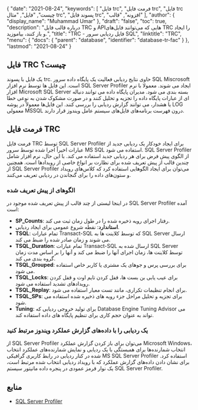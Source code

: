 {
  "date": "2021-08-24",
  "keywords": [
"فایل trc",
"فرمت فایل trc",
"فایل trc چیست",
"فایل",
"مثال trc",
"پسوند فایل trc",
"افزونه",
"قالب"
],
  "author": {
    "display_name": "Muhammad Umar"
},
  "draft": "false",
  "toc": true,
  "description": "درباره قالب فایل TRC و APIهایی که می‌توانند فایل‌های TRC را ایجاد و باز کنند، بیاموزید.",
  "title": "TRC - فایل ردیابی سرور SQL",
  "linktitle": "TRC",
  "menu": {
    "docs": {
      "parent": "database",
      "identifier": "database-tr-fac"
}
},
  "lastmod": "2021-08-24"
}

## فایل TRC چیست؟
یک فایل با پسوند trc. حاوی نتایج ردیابی فعالیت یک پایگاه داده سرور SQL Miscrosoft است. این فایل ها توسط نرم افزار SQL Server Profiler ایجاد می شوند. معمولا با نرم افزار Microsoft SQL Server بسته بندی می شود. مدیران پایگاه داده می توانند دنباله ای از عبارات پایگاه داده را تجزیه و تحلیل کنند و در صورت مشکوک شدن به نوعی خطا یا هشدار، می توانند گزارش ردیابی را بررسی کنند. این فایل‌ها معمولاً در پوشه LOG معمولی MSSQL درون فهرست برنامه‌های فایل‌های سیستم عامل ویندوز قرار دارند.

## فرمت فایل TRC
فرمت فایل TRC توسط SQL Server Profiler برای ایجاد خودکار یک ردیابی جدید از عبارات اخیراً اجرا شده توسط سرور MS SQL استفاده می شود. SQL Server Profiler از الگوی پیش فرض برای هر ردیابی جدید استفاده می کند. با این حال، نرم افزار شامل چندین قالب از پیش تعریف شده برای نظارت بر انواع خاصی از رویدادها است. همچنین از SQL Server Profiler می‌توان برای ایجاد الگوهایی استفاده کرد که کلاس‌های رویداد و ستون‌های داده را برای گنجاندن در ردیابی تعریف می‌کنند.

### الگوهای از پیش تعریف شده
در اینجا لیستی از چند قالب از پیش تعریف شده موجود در SQL Server Profiler آمده است:
- **SP_Counts**: رفتار اجرای رویه ذخیره شده را در طول زمان ثبت می کند.
- **استاندارد**: نقطه شروع عمومی برای ایجاد ردیابی.
- **TSQL**: تمام عبارات Transact-SQL که توسط کلاینت ها به SQL Server ارسال می شوند و زمان صادر شده را ضبط می کند.
- **TSQL_Duration**: تمام عبارات Transact-SQL ارسال شده به SQL Server توسط کلاینت ها، زمان اجرای آنها را ضبط می کند و آنها را بر اساس مدت زمان گروه بندی می کند.
- **TSQL_Grouped**: برای بررسی پرس و جوهای یک مشتری یا کاربر خاص استفاده می شود.
- **TSQL_Locks**: برای عیب یابی بن بست ها، قفل کردن تایم اوت و قفل کردن رویدادهای تشدید استفاده می شود.
- **TSQL_Replay**: برای انجام تنظیمات تکراری، مانند تست معیار استفاده می شود.
- **TSQL_SPs**: برای تجزیه و تحلیل مراحل جزء رویه های ذخیره شده استفاده می شود.
- **Tuning**: برای تولید خروجی ردیابی که Database Engine Tuning Advisor می تواند به عنوان حجم کاری برای تنظیم پایگاه های داده استفاده کند.
### یک ردیابی را با داده‌های گزارش عملکرد ویندوز مرتبط کنید
از SQL Server Profiler می‌توان برای باز کردن گزارش عملکرد Microsoft Windows، انتخاب شمارنده‌ها برای همبستگی با یک ردیابی و نمایش شمارنده‌های عملکرد انتخاب شده در کنار ردیابی در رابط کاربری گرافیکی MS SQL Server Profiler استفاده کرد. برای نشان دادن داده‌های گزارش عملکرد که با رویداد ردیابی انتخاب شده مرتبط است، یک نوار قرمز عمودی در پنجره داده مانیتور سیستم SQL Server Profiler.


## منابع ##

* [SQL Server Profiler](https://learn.microsoft.com/en-us/sql/tools/sql-server-profiler/sql-server-profiler?view=sql-server-ver15)


